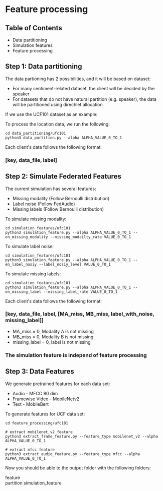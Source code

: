 # Feature processing

## Table of Contents
* Data partitioning
* Simulation features
* Feature processing

## Step 1: Data partitioning
The data partioning has 2 possibilities, and it will be based on dataset:

* For many sentiment-related dataset, the client will be decided by the speaker
* For datasets that do not have natural partition (e.g. speaker), the data will be partitioned using direchlet allocation 


If we use the UCF101 dataset as an example:

To process the location data, we run the following:

```
cd data_partitioning/ufc101
python3 data_partition.py --alpha ALPHA_VALUE_0_TO_1
```

Each client's data follows the following format: 
### [key, data_file, label]


## Step 2: Simulate Federated Features
The current simulation has several features:

* Missing modality (Follow Bernoulli distribution)
* Label noise (Follow FedAudio)
* Missing labels (Follow Bernoulli distribution)


To simulate missing modality:

```
cd simulation_features/ufc101
python3 simulation_feature.py --alpha ALPHA_VALUE_0_TO_1 --en_missing_modality --missing_modailty_rate VALUE_0_TO_1
```

To simulate label noise:

```
cd simulation_features/ufc101
python3 simulation_feature.py --alpha ALPHA_VALUE_0_TO_1 --en_label_nosiy --label_nosiy_level VALUE_0_TO_1
```


To simulate missing labels:

```
cd simulation_features/ufc101
python3 simulation_feature.py --alpha ALPHA_VALUE_0_TO_1 --en_missing_label --missing_label_rate VALUE_0_TO_1
```

Each client's data follows the following format: 
### [key, data_file, label, [MA_miss, MB_miss, label_with_noise, missing_label]]


* MA_miss = 0, Modality A is not missing
* MB_miss = 0, Modality B is not missing
* missing_label = 0, label is not missing

### The simulation feature is independ of feature processing

## Step 3: Data Features

We generate pretrained features for each data set:

* Audio - MFCC 80 dim
* Framewise Video - MobileNetv2
* Text - MobileBert

To generate features for UCF data set:

```
cd feature_processing/ufc101

# extract mobilenet_v2 feature
python3 extract_frame_feature.py --feature_type mobilenet_v2 --alpha ALPHA_VALUE_0_TO_1

# extract mfcc feature
python3 extract_audio_feature.py --feature_type mfcc --alpha ALPHA_VALUE_0_TO_1
```

Now you should be able to the output folder with the following folders:

feature  
partition
simulation_feature
